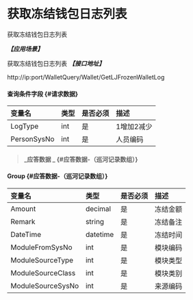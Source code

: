 # 获取冻结钱包日志列表

获取冻结钱包日志列表

_**【应用场景】**_

获取冻结钱包日志列表
_**【接口地址】**_

http://ip:port/WalletQuery/Wallet/GetLJFrozenWalletLog



#### 查询条件字段 {#请求数据}

| 变量名 | 类型 | 是否必须 | 描述 |
| :--- | :--- | :--- | :--- |
| LogType| int| 是 | 1增加2减少 |
| PersonSysNo| int| 是 | 人员编码 |






> #### _应答数据 _ {#应答数据-（巡河记录数组）}

#### Group {#应答数据-（巡河记录数组）}

| 变量名 | 类型 | 是否必须 | 描述 |
| :--- | :--- | :--- | :--- |
| Amount| decimal | 是 |冻结金额 |
| Remark| string | 是 | 冻结备注 |
| DateTime| datetime| 是 | 冻结时间 |
| ModuleFromSysNo| int| 是 | 模块编码 |
| ModuleSourceType| int| 是 | 模块类型 |
| ModuleSourceClass| int| 是 | 模块类别 |
| ModuleSourceSysNo| int| 是 | 来源编码|









